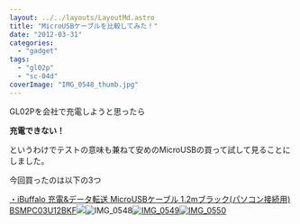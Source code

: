 ```yaml
---
layout: ../../layouts/LayoutMd.astro
title: "MicroUSBケーブルを比較してみた！"
date: "2012-03-31"
categories: 
  - "gadget"
tags: 
  - "gl02p"
  - "sc-04d"
coverImage: "IMG_0548_thumb.jpg"
---
```


GL02Pを会社で充電しようと思ったら

**充電できない！**

というわけでテストの意味も兼ねて安めのMicroUSBの買って試して見ることにしました。

今回買ったのは以下の3つ

[・iBuffalo 充電&データ転送 MicroUSBケーブル 1.2mブラック(パソコン接続用) BSMPC03U12BKF](http://www.amazon.co.jp/gp/product/B005HFP6H0/ref=as_li_ss_tl?ie=UTF8&tag=mizuka123-22&linkCode=as2&camp=247&creative=7399&creativeASIN=B005HFP6H0)![](images/IMG_0548.jpg)![IMG_0548](images/IMG_0548_thumb.jpg "IMG_0548")[![IMG_0549](images/IMG_0549_thumb.jpg "IMG_0549")](//mizuka123.net/wp-content/uploads/2012/03/IMG_0549.jpg)[![IMG_0550](images/IMG_0550_thumb.jpg "IMG_0550")](//mizuka123.net/wp-content/uploads/2012/03/IMG_0550.jpg)
